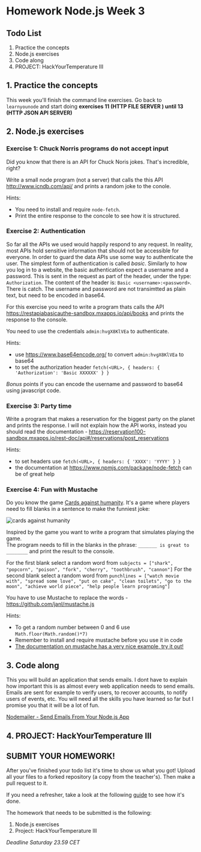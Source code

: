 # Homework Node.js Week 3

## Todo List

1. Practice the concepts
2. Node.js exercises
3. Code along
4. PROJECT: HackYourTemperature III

## 1. Practice the concepts

This week you'll finish the command line exercises. Go back to `learnyounode` and start doing **exercises 11 (HTTP FILE SERVER ) until 13 (HTTP JSON API SERVER)**

## 2. Node.js exercises

### **Exercise 1: Chuck Norris programs do not accept input**

Did you know that there is an API for Chuck Noris jokes. That's incredible, right?

Write a small node program (not a server) that calls the this API http://www.icndb.com/api/ and prints a random joke to the conole.

Hints:

- You need to install and require `node-fetch`.
- Print the entire response to the concole to see how it is structured.

### **Exercise 2: Authentication**

So far all the APIs we used would happily respond to any request. In reality, most APIs hold sensitive information that should not be accessible for everyone. In order to guard the data APIs use some way to authenticate the user. The simplest form of authentication is called _basic_. Similarly to how you log in to a website, the basic authentication expect a username and a password. This is sent in the request as part of the header, under the type: `Authorization`. The content of the header is: `Basic <username>:<password>`. There is catch. The username and password are not transimtted as plain text, but need to be encoded in base64.

For this exercise you need to write a program thats calls the API https://restapiabasicauthe-sandbox.mxapps.io/api/books and prints the response to the console.

You need to use the credentials `admin:hvgX8KlVEa` to authenticate.

Hints:

- use https://www.base64encode.org/ to convert `admin:hvgX8KlVEa` to base64
- to set the authorization header `fetch(<URL>, { headers: { 'Authorization': 'Basic XXXXXX' } }`

_Bonus_ points if you can encode the username and password to base64 using javascript code.

### **Exercise 3: Party time**

Write a program that makes a reservation for the biggest party on the planet and prints the response. I will not explain how the API works, instead you should read the documentation - https://reservation100-sandbox.mxapps.io/rest-doc/api#/reservations/post_reservations

Hints:

- to set headers use `fetch(<URL>, { headers: { 'XXXX': 'YYYY' } }`
- the documentation at https://www.npmjs.com/package/node-fetch can be of great help

### **Exercise 4: Fun with Mustache**

Do you know the game [Cards against humanity](https://cardsagainsthumanity.com/). It's a game where players need to fill blanks in a sentence to make the funniest joke:

![cards against humanity](https://www.snopes.com/tachyon/2015/11/cards-against-humanity.png?resize=865,391)

Inspired by the game you want to write a program that simulates playing the game.  
The program needs to fill in the blanks in the phrase: `_______ is great to ________` and print the result to the console.

For the first blank select a random word from `subjects = ["shark", "popcorn", "poison", "fork", "cherry", "toothbrush", "cannon"]`
For the second blank select a random word from `punchlines = ["watch movie with", "spread some love", "put on cake", "clean toilets", "go to the moon", "achieve world piece", "help people learn programing"]`

You have to use Mustache to replace the words - https://github.com/janl/mustache.js

Hints:

- To get a random number between 0 and 6 use `Math.floor(Math.random()*7)`
- Remember to install and require mustache before you use it in code
- [The documentation on mustache has a very nice example, try it out!](https://github.com/janl/mustache.js#usage)

## 3. Code along

This you will build an application that sends emails. I dont have to explain how important this is as almost every web application needs to send emails. Emails are sent for example to verify users, to recover accounts, to notify users of events, etc. You will need all the skills you have learned so far but I promise you that it will be a lot of fun.

[Nodemailer - Send Emails From Your Node.js App](https://www.youtube.com/watch?v=nF9g1825mwk&t=469s)

## 4. PROJECT: HackYourTemperature III

## **SUBMIT YOUR HOMEWORK!**

After you've finished your todo list it's time to show us what you got! Upload all your files to a forked repository (a copy from the teacher's). Then make a pull request to it.

If you need a refresher, take a look at the following [guide](../hand-in-homework-guide.md) to see how it's done.

The homework that needs to be submitted is the following:

1. Node.js exercises
2. Project: HackYourTemperature III

_Deadline Saturday 23.59 CET_
